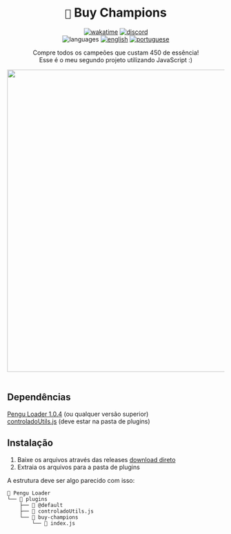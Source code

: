<div align="center">

# `🐧` Buy Champions <br>

[![wakatime](https://wakatime.com/badge/user/89c5e1c8-9e67-43ef-bd0e-3ff9a4fde5e2/project/88cfd160-fb73-498c-9c64-8bd59b5869d1.svg)](https://wakatime.com/@programador/projects/ohrzmxpxdj) 
[![discord](https://img.shields.io/badge/Discord-%235865F2.svg?style=flat&logo=discord&logoColor=white&color=blue)](https://discordapp.com/users/854886148455399436) <br>
![languages](https://img.shields.io/badge/Documentation-gray) 
[![english](https://img.shields.io/badge/-English-blue)](README.md) 
[![portuguese](https://img.shields.io/badge/-Português%20Brasileiro-blue)](README.br.md)

Compre todos os campeões que custam 450 de essência! <br>
Esse é o meu segundo projeto utilizando JavaScript :)

<img src="https://github.com/controlado/buy-champions/assets/71716568/0f808848-5651-4f46-96f7-9f7b14a6b220" width="700">

</div>
<br>

## Dependências

[Pengu Loader 1.0.4](https://github.com/PenguLoader/PenguLoader) (ou qualquer versão superior) <br>
[controladoUtils.js](https://github.com/controlado/pengu-plugins/blob/master/controladoUtils.js) (deve estar na pasta de plugins)

## Instalação

1. Baixe os arquivos através das releases [download direto](https://github.com/controlado/buy-champions/releases/latest/download/buy-champions.zip)
2. Extraia os arquivos para a pasta de plugins

A estrutura deve ser algo parecido com isso:
```
📂 Pengu Loader
└── 📂 plugins
    ├── 📂 @default
    ├── 📄 controladoUtils.js
    └── 📂 buy-champions
        └── 📄 index.js
```
